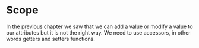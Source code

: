 # Scope

In the previous chapter we saw that we can add a value or modify a value to our attributes but it is not the right way. We need to use 
accessors, in other words getters and setters functions. 

